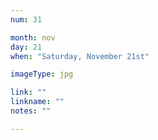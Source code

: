 ```yaml
---
num: 31

month: nov
day: 21
when: "Saturday, November 21st"

imageType: jpg

link: ""
linkname: ""
notes: ""

---
```

